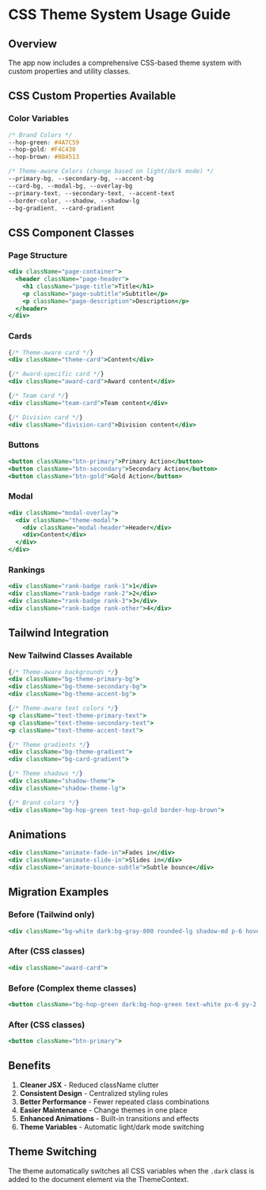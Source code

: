 # CSS Theme System Usage Guide

## Overview
The app now includes a comprehensive CSS-based theme system with custom properties and utility classes.

## CSS Custom Properties Available


### Color Variables
```css
/* Brand Colors */
--hop-green: #4A7C59
--hop-gold: #F4C430  
--hop-brown: #8B4513

/* Theme-aware Colors (change based on light/dark mode) */
--primary-bg, --secondary-bg, --accent-bg
--card-bg, --modal-bg, --overlay-bg
--primary-text, --secondary-text, --accent-text
--border-color, --shadow, --shadow-lg
--bg-gradient, --card-gradient
```

## CSS Component Classes

### Page Structure
```jsx
<div className="page-container">
  <header className="page-header">
    <h1 className="page-title">Title</h1>
    <p className="page-subtitle">Subtitle</p>
    <p className="page-description">Description</p>
  </header>
</div>
```

### Cards
```jsx
{/* Theme-aware card */}
<div className="theme-card">Content</div>

{/* Award-specific card */}
<div className="award-card">Award content</div>

{/* Team card */}
<div className="team-card">Team content</div>

{/* Division card */}
<div className="division-card">Division content</div>
```

### Buttons
```jsx
<button className="btn-primary">Primary Action</button>
<button className="btn-secondary">Secondary Action</button>
<button className="btn-gold">Gold Action</button>
```

### Modal
```jsx
<div className="modal-overlay">
  <div className="theme-modal">
    <div className="modal-header">Header</div>
    <div>Content</div>
  </div>
</div>
```

### Rankings
```jsx
<div className="rank-badge rank-1">1</div>
<div className="rank-badge rank-2">2</div>
<div className="rank-badge rank-3">3</div>
<div className="rank-badge rank-other">4</div>
```

## Tailwind Integration

### New Tailwind Classes Available
```jsx
{/* Theme-aware backgrounds */}
<div className="bg-theme-primary-bg">
<div className="bg-theme-secondary-bg">
<div className="bg-theme-accent-bg">

{/* Theme-aware text colors */}
<p className="text-theme-primary-text">
<p className="text-theme-secondary-text">
<p className="text-theme-accent-text">

{/* Theme gradients */}
<div className="bg-theme-gradient">
<div className="bg-card-gradient">

{/* Theme shadows */}
<div className="shadow-theme">
<div className="shadow-theme-lg">

{/* Brand colors */}
<div className="bg-hop-green text-hop-gold border-hop-brown">
```

## Animations
```jsx
<div className="animate-fade-in">Fades in</div>
<div className="animate-slide-in">Slides in</div>
<div className="animate-bounce-subtle">Subtle bounce</div>
```

## Migration Examples

### Before (Tailwind only)
```jsx
<div className="bg-white dark:bg-gray-800 rounded-lg shadow-md p-6 hover:shadow-lg transition-shadow border-hop-green">
```

### After (CSS classes)
```jsx
<div className="award-card">
```

### Before (Complex theme classes)
```jsx
<button className="bg-hop-green dark:bg-hop-green text-white px-6 py-2 rounded-lg font-semibold hover:bg-hop-green/90 transition-colors">
```

### After (CSS classes)
```jsx
<button className="btn-primary">
```

## Benefits

1. **Cleaner JSX** - Reduced className clutter
2. **Consistent Design** - Centralized styling rules
3. **Better Performance** - Fewer repeated class combinations
4. **Easier Maintenance** - Change themes in one place
5. **Enhanced Animations** - Built-in transitions and effects
6. **Theme Variables** - Automatic light/dark mode switching

## Theme Switching
The theme automatically switches all CSS variables when the `.dark` class is added to the document element via the ThemeContext.
